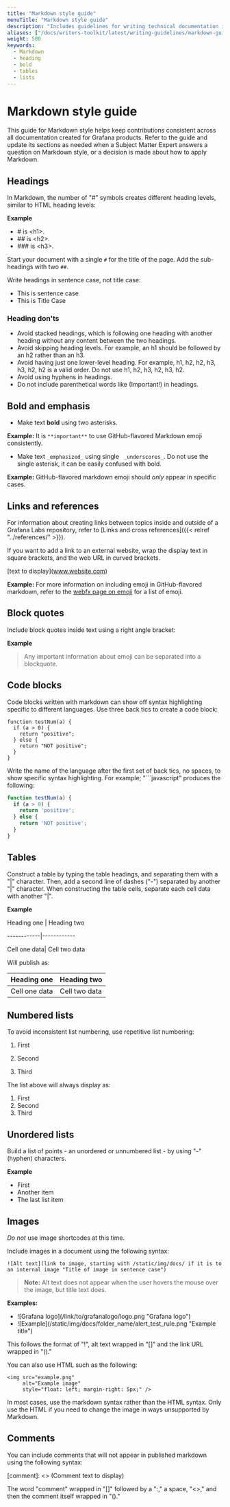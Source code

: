```yaml
---
title: "Markdown style guide"
menuTitle: "Markdown style guide"
description: "Includes guidelines for writing technical documentation in Markdown."
aliases: ["/docs/writers-toolkit/latest/writing-guidelines/markdown-guide/"]
weight: 500
keywords:
  - Markdown
  - heading
  - bold
  - tables
  - lists
---
```


# Markdown style guide

This guide for Markdown style helps keep contributions consistent across all documentation created for Grafana products. Refer to the guide and update its sections as needed when a Subject Matter Expert answers a question on Markdown style, or a decision is made about how to apply Markdown.

## Headings

In Markdown, the number of "#" symbols creates different heading levels, similar to HTML heading levels:

**Example**

- \# is \<h1>.
- \#\# is \<h2>.
- \#\#\# is \<h3>.

Start your document with a single `#` for the title of the page. Add the sub-headings with two `##`.

Write headings in sentence case, not title case:

- This is sentence case
- This is Title Case

### Heading don'ts

- Avoid stacked headings, which is following one heading with another heading without any content between the two headings.
- Avoid skipping heading levels. For example, an h1 should be followed by an h2 rather than an h3.
- Avoid having just one lower-level heading. For example, h1, h2, h2, h3, h3, h2, h2 is a valid order. Do not use h1, h2, h3, h2, h3, h2.
- Avoid using hyphens in headings.
- Do not include parenthetical words like (Important!) in headings.

## Bold and emphasis

- Make text **bold** using two asterisks.

**Example:** It is `**important**` to use GitHub-flavored Markdown emoji consistently.

- Make text `_emphasized_` using single ` _underscores_`. Do not use the single asterisk, it can be easily confused with bold.

**Example:** GitHub-flavored markdown emoji should _only_ appear in specific cases.

## Links and references

For information about creating links between topics inside and outside of a Grafana Labs repository, refer to [Links and cross references]({{< relref "../references/" >}}).

If you want to add a link to an external website, wrap the display text in square brackets, and the web URL in curved brackets.

\[text to display](www.website.com)

**Example:** For more information on including emoji in GitHub-flavored markdown, refer to the [webfx page on emoji](https://www.webfx.com/tools/emoji-cheat-sheet/) for a list of emoji. 

## Block quotes

Include block quotes inside text using a right angle bracket:

**Example**

> Any important information
> about emoji can be separated into
> a blockquote.

## Code blocks

Code blocks written with markdown can show off syntax highlighting specific to different languages. Use three back tics to create a code block:

```
function testNum(a) {
  if (a > 0) {
    return "positive";
  } else {
    return "NOT positive";
  }
}
```

Write the name of the language after the first set of back tics, no spaces, to show specific syntax highlighting. For example; "\```javascript" produces the following:

```javascript
function testNum(a) {
  if (a > 0) {
    return 'positive';
  } else {
    return 'NOT positive';
  }
}
```

## Tables

Construct a table by typing the table headings, and separating them with a "|" character. Then, add a second line of dashes ("-") separated by another "|" character. When constructing the table cells, separate each cell data with another "|".

**Example**

Heading one | Heading two

\------------|------------

Cell one data| Cell two data

Will publish as:

| Heading one   | Heading two   |
| ------------- | ------------- |
| Cell one data | Cell two data |

## Numbered lists

To avoid inconsistent list numbering, use repetitive list numbering:

1. First

1. Second

1. Third

The list above will always display as:

1. First
2. Second
3. Third

## Unordered lists

Build a list of points - an unordered or unnumbered list - by using "\-" (hyphen) characters.

**Example**

- First
- Another item
- The last list item

## Images

_Do not_ use image shortcodes at this time.

Include images in a document using the following syntax:

```
![Alt text](link to image, starting with /static/img/docs/ if it is to an internal image "Title of image in sentence case")
```

> **Note:** Alt text does not appear when the user hovers the mouse over the image, but title text does.

**Examples:**

- \!\[Grafana logo](/link/to/grafanalogo/logo.png "Grafana logo")
- \!\[Example](/static/img/docs/folder_name/alert_test_rule.png "Example title")

This follows the format of "!", alt text wrapped in "[]" and the link URL wrapped in "()."

You can also use HTML such as the following:

```
<img src="example.png"
     alt="Example image"
     style="float: left; margin-right: 5px;" />
```

In most cases, use the markdown syntax rather than the HTML syntax. Only use the HTML if you need to change the image in ways unsupported by Markdown.

## Comments

You can include comments that will not appear in published markdown using the following syntax:

\[comment]: <> (Comment text to display)

The word "comment" wrapped in "[]" followed by a ":," a space, "<>," and then the comment itself wrapped in "()."
